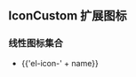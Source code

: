 ## IconCustom 扩展图标

### 线性图标集合

<ul class="icon-list">
  <li v-for="name in $iconLineCustom" :key="name">
    <span>
      <i :class="'el-icon-' + name"></i>
      <span class="icon-name">{{'el-icon-' + name}}</span>
    </span>
  </li>
</ul>
